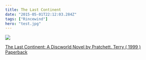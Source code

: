 ```yaml
---
title: The Last Continent
date: "2015-05-01T22:12:03.284Z"
tags: ["Rincewind"]
hero: "test.jpg"
---
```


<a target="_blank"  href="https://www.amazon.com/gp/product/B00GSCZXO2/ref=as_li_tl?ie=UTF8&camp=1789&creative=9325&creativeASIN=B00GSCZXO2&linkCode=as2&tag=onionblosso01-20&linkId=1bcfc417dfdafb6ef3bc4014edf8aa73"><img border="0" src="//ws-na.amazon-adsystem.com/widgets/q?_encoding=UTF8&MarketPlace=US&ASIN=B00GSCZXO2&ServiceVersion=20070822&ID=AsinImage&WS=1&Format=_SL250_&tag=onionblosso01-20" ></a><img src="//ir-na.amazon-adsystem.com/e/ir?t=onionblosso01-20&l=am2&o=1&a=B00GSCZXO2" width="1" height="1" border="0" alt="" style="border:none !important; margin:0px !important;" />

<a target="_blank" href="https://www.amazon.com/gp/product/B00GSCZXO2/ref=as_li_tl?ie=UTF8&camp=1789&creative=9325&creativeASIN=B00GSCZXO2&linkCode=as2&tag=onionblosso01-20&linkId=45e72e6a30a79e354ba7e090da1718b0">The Last Continent: A Discworld Novel by Pratchett. Terry ( 1999 ) Paperback</a><img src="//ir-na.amazon-adsystem.com/e/ir?t=onionblosso01-20&l=am2&o=1&a=B00GSCZXO2" width="1" height="1" border="0" alt="" style="border:none !important; margin:0px !important;" />